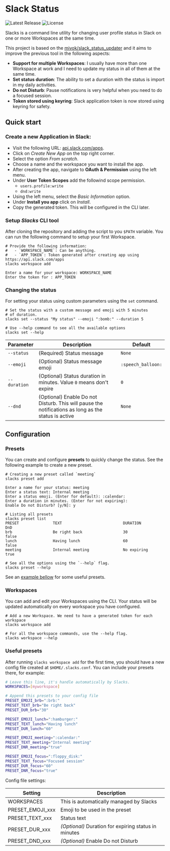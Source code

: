 # Slack Status

![Latest Release](https://img.shields.io/github/v/release/gvicentin/slacks)
![License](https://img.shields.io/github/license/gvicentin/slacks)

Slacks is a command line utility for changing user profile status in Slack on
one or more Workspaces at the same time.

This project is based on the [mivok/slack_status_updater](https://github.com/mivok/slack_status_updater) 
and it aims to improve the previous tool in the following aspects:

- **Support for multiple Workspaces**: I usually have more than one Workspace at work
    and I need to update my status in all of them at the same time.
- **Set status duration**: The ability to set a duration with the status is import
    in my daily activities.
- **Do not Disturb**: Pause notifications is very helpful when you need to do a focused
    session.
- **Token stored using keyring**: Slack application token is now stored using keyring
    for safety.

## Quick start

### Create a new Application in Slack:

- Visit the following URL: [api.slack.com/apps](https://api.slack.com/apps).
- Click on *Create New App* on the top right corner.
- Select the option *From scratch*.
- Choose a name and the workspace you want to install the app.
- After creating the app, navigate to **OAuth & Permission** using the left menu.
- Under **User Token Scopes** add the followind scope permission.
    - `users.profile:write`
    - `dnd:write`
- Using the left menu, select the *Basic Information* option.
- Under **Install you app** click on *Install*.
- Copy the generated token. This will be configured in the CLI later.

### Setup *Slacks* CLI tool

After cloning the repository and adding the script to you `$PATH` variable. You can run
the following command to setup your first Workspace.

```console
# Provide the following information:
#   - `WORKSPACE_NAME`: Can be anything.
#   - `APP_TOKEN`: Token generated after creating app using https://api.slack.com/apps
slacks workspace add

Enter a name for your workspace: WORKSPACE_NAME
Enter the token for : APP_TOKEN
```

### Changing the status

For setting your status using custom parameters using the `set` command.

```console
# Set the status with a custom message and emoji with 5 minutes
# of duration.
slacks set --status "My status" --emoji ":bomb:" --duration 5

# Use --help command to see all the available options
slacks set --help
```

| Parameter | Description | Default |
|-----------|-------------|---------|
|`--status` | (Required) Status message | `None` |
|`--emoji`  | (Optional) Status message emoji | `:speech_balloon:` |
|`--duration` | (Optional) Status duration in minutes. Value `0` means don't expire | `0` |
|`--dnd` | (Optional) Enable Do not Disturb. This will pause the notifications as long as the status is active | `None` |

## Configuration

### Presets

You can create and configure **presets** to quickly change the status. See the following
example to create a new preset.

```console
# Creating a new preset called `meeting`
slacks preset add

Enter a name for your status: meeting
Enter a status text: Internal meeting
Enter a status emoji. (Enter for default): :calendar:
Enter a duration in minutes. (Enter for not expiring):
Enable Do not Disturb? [y/N]: y

# Listing all presets
slacks preset list
PRESET               TEXT                           DURATION        DnD
brb                  Be right back                  30              false
lunch                Having lunch                   60              false
meeting              Internal meeting               No expiring     true

# See all the options using the `--help` flag.
slacks preset --help
```

See an [example bellow](#useful-presets) for some useful presets.

### Workspaces

You can add and edit your Workspaces using the CLI. Your status will be updated
automatically on every workspace you have configured.

```console
# Add a new Workspace. We need to have a generated token for each workspace
slacks workspace add

# For all the workspace commands, use the --help flag.
slacks workspace --help
```

### Useful presets

After running `slacks workspace add` for the first time, you should have a new config
file created at `$HOME/.slacks.conf`. You can include your presets there, for example:

```sh
# Leave this line, it's handle automatically by Slacks.
WORKSPACES=[myworkspace]

# Append this presets to your config file
PRESET_EMOJI_brb=":brb:"
PRESET_TEXT_brb="Be right back"
PRESET_DUR_brb="30"

PRESET_EMOJI_lunch=":hamburger:"
PRESET_TEXT_lunch="Having lunch"
PRESET_DUR_lunch="60"

PRESET_EMOJI_meeting=":calendar:"
PRESET_TEXT_meeting="Internal meeting"
PRESET_DNR_meeting="true"

PRESET_EMOJI_focus=":floppy_disk:"
PRESET_TEXT_focus="Focused session"
PRESET_DUR_focus="60"
PRESET_DNR_focus="true"
```

Config file settings:

| Setting           | Description                                           |
| ----------------- | ----------------------------------------------------- |
| WORKSPACES        | This is automatically managed by Slacks               |
| PRESET_EMOJI_xxx  | Emoji to be used in the preset                        |
| PRESET_TEXT_xxx   | Status text                                           |
| PRESET_DUR_xxx    | *(Optional)* Duration for expiring status in minutes  |
| PRESET_DND_xxx    | *(Optional)* Enable Do not Disturb                    |
